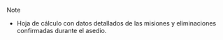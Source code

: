 >[!NOTE]
>- Hoja de cálculo con datos detallados de las misiones y eliminaciones confirmadas durante el asedio.

